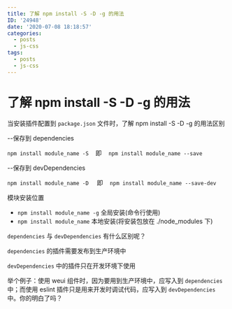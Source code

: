 ```yaml
---
title: 了解 npm install -S -D -g 的用法
ID: '24948'
date: '2020-07-08 18:18:57'
categories:
  - posts
  - js-css
tags:
  - posts
  - js-css
---
```


# 了解 npm install -S -D -g 的用法

当安装插件配置到 `package.json` 文件时，了解 npm install -S -D -g 的用法区别

\--保存到 dependencies

`npm install module_name -S`    即    `npm install module_name --save`   

\--保存到 devDependencies

`npm install module_name -D `   即    `npm install module_name --save-dev`

模块安装位置

- `npm install module_name -g` 全局安装(命令行使用)
- `npm install module_name` 本地安装(将安装包放在 ./node\_modules 下)

`dependencies` 与 `devDependencies` 有什么区别呢？

`dependencies` 的插件需要发布到生产环境中

`devDependencies` 中的插件只在开发环境下使用

举个例子：使用 weui 组件时，因为要用到生产环境中，应写入到 `dependencies` 中；而使用 eslint 插件只是用来开发时调试代码，应写入到 `devDependencies` 中。你的明白了吗？
 
 
 
 
 
 
